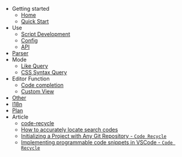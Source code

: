 - Getting started
    - [Home](/en-US/README)
    - [Quick Start](/en-US/quickstart)
- Use
    - [Script Development](/en-US/script-development.md)
    - [Config](/en-US/config.md)
    - <a href="api-docs/index.html" target="blank">API</a>
- [Parser](/en-US/parser)
- Mode
    - [Like Query](/en-US/mode/like)
    - [CSS Syntax Query](/en-US/mode/selector)
- Editor Function 
    - [Code completion](/en-US/editor/snippet)
    - [Custom View](/en-US/editor/view)
- [Other](/en-US/other)
- [I18n](/en-US/i18n)
- [Plan](/en-US/plan)
- Article
    - [code-recycle](/en-US/design/code-recycle)
    - [How to accurately locate search codes](/en-US/article/use-instance)
    - [Initializing a Project with Any Git Repository - `Code Recycle`](/en-US/article/template.md)
    - [Implementing programmable code snippets in VSCode - `Code Recycle`](/en-US/article/programmable-code-snippets.md)